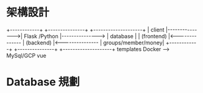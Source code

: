 # 架構設計

<!-- prettier-ignore -->
+------------+                +---------------+                 +--------------------+
|   client   |--------------->| Flask /Python |---------------> |      database      |
| (frontend) |<-------------- |   (backend)   |<--------------- | groups/member/money|
+------------+                +---------------+                 +--------------------+
  templates                                                      Docker --> MySql/GCP
    vue

# Database 規劃
